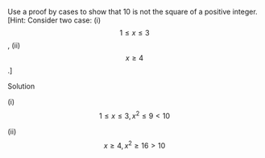 Use a proof by cases to show that 10 is not the square of a positive integer. [Hint: Consider two case: (i) $$1 \le x \le 3$$, (ii) $$x \ge 4$$.]

Solution

(i) $$1 \le x \le 3, x^2 \le 9 \lt 10$$

(ii) $$x \ge 4, x^2 \ge 16 \gt 10$$
